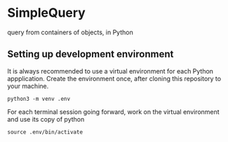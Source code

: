 # SimpleQuery
query from containers of objects, in Python

## Setting up development environment
It is always recommended to use a virtual environment for each Python appplication.
Create the environment once, after cloning this repository to your machine.
```
python3 -m venv .env
```
For each terminal session going forward, work on the virtual environment and use
its copy of python
```
source .env/bin/activate
```

